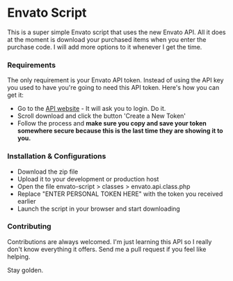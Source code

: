 # Envato Script

This is a super simple Envato script that uses the new Envato API. All it does at the moment is download your purchased items when you enter the purchase code. I will add more options to it whenever I get the time.

### Requirements
The only requirement is your Envato API token. Instead of using the API key you used to have you're going to need this API token. Here's how you can get it:
- Go to the [API website] - It will ask you to login. Do it.
- Scroll download and click the button 'Create a New Token'
- Follow the process and **make sure you copy and save your token somewhere secure because this is the last time they are showing it to you.**

### Installation & Configurations
- Download the zip file
- Upload it to your development or production host
- Open the file envato-script > classes > envato.api.class.php
- Replace "ENTER PERSONAL TOKEN HERE" with the token you received earlier
- Launch the script in your browser and start downloading

### Contributing
Contributions are always welcomed. I'm just learning this API so I really don't know everything it offers. Send me a pull request if you feel like helping.

Stay golden.

[API website]:https://build.envato.com/my-apps

